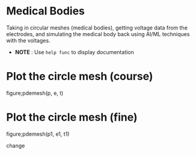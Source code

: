# Medical Bodies
Taking in circular meshes (medical bodies), getting voltage data from the electrodes, and simulating the medical body back using AI/ML techniques with the voltages. 

- **NOTE** : Use ```help func``` to display documentation

# Plot the circle mesh (course)
figure;pdemesh(p, e, t)

# Plot the circle mesh (fine)
figure;pdemesh(p1, e1, t1)

change
